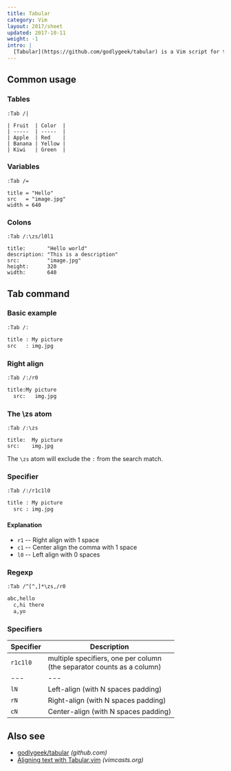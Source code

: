 ```yaml
---
title: Tabular
category: Vim
layout: 2017/sheet
updated: 2017-10-11
weight: -1
intro: |
  [Tabular](https://github.com/godlygeek/tabular) is a Vim script for text alignment.
---
```


## Common usage

<!-- {.-three-column} -->

### Tables

```
:Tab /|
```

<!-- {.-setup} -->

```
| Fruit  | Color  |
| -----  | -----  |
| Apple  | Red    |
| Banana | Yellow |
| Kiwi   | Green  |
```

### Variables

```
:Tab /=
```

<!-- {.-setup} -->

```
title = "Hello"
src   = "image.jpg"
width = 640
```

### Colons

```
:Tab /:\zs/l0l1
```

<!-- {.-setup} -->

```
title:       "Hello world"
description: "This is a description"
src:         "image.jpg"
height:      320
width:       640
```

## Tab command

<!-- {.-three-column} -->

### Basic example

```
:Tab /:
```

<!-- {.-setup} -->

```bash
title : My picture
src   : img.jpg
```

### Right align

```
:Tab /:/r0
```

<!-- {.-setup} -->

```bash
title:My picture
  src:   img.jpg
```

### The \zs atom

```
:Tab /:\zs
```

<!-- {.-setup} -->

```
title:  My picture
src:    img.jpg
```

The `\zs` atom will exclude the `:` from the search match.

### Specifier

```
:Tab /:/r1c1l0
```

<!-- {.-setup} -->

```bash
title : My picture
  src : img.jpg
```

#### Explanation

* `r1` -- Right align with 1 space
* `c1` -- Center align the comma with 1 space
* `l0` -- Left align with 0 spaces

### Regexp

```
:Tab /^[^,]*\zs,/r0
```

<!-- {.-setup} -->

```bash
abc,hello
  c,hi there
  a,yo
```

### Specifiers

| Specifier | Description                                                               |
| --------- | ------------------------------------------------------------------------- |
| `r1c1l0`  | multiple specifiers, one per column<br>(the separator counts as a column) |
| ---       | ---                                                                       |
| `lN`      | Left-align (with N spaces padding)                                        |
| `rN`      | Right-align (with N spaces padding)                                       |
| `cN`      | Center-align (with N spaces padding)                                      |

## Also see

* [godlygeek/tabular](https://github.com/godlygeek/tabular) _(github.com)_
* [Aligning text with Tabular.vim](http://vimcasts.org/episodes/aligning-text-with-tabular-vim/) _(vimcasts.org)_
